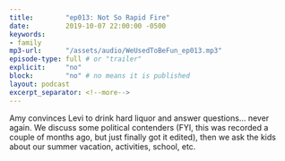 ```yaml
---
title:        "ep013: Not So Rapid Fire"
date:         2019-10-07 22:00:00 -0500
keywords:
- family
mp3-url:      "/assets/audio/WeUsedToBeFun_ep013.mp3"
episode-type: full # or "trailer"
explicit:     "no"
block:        "no" # no means it is published
layout: podcast
excerpt_separator: <!--more-->
---
```

Amy convinces Levi to drink hard liquor and answer questions... never again. We discuss some political contenders (FYI, this was recorded a couple of months ago, but just finally got it edited), then we ask the kids about our summer vacation, activities, school, etc.
<!--more-->